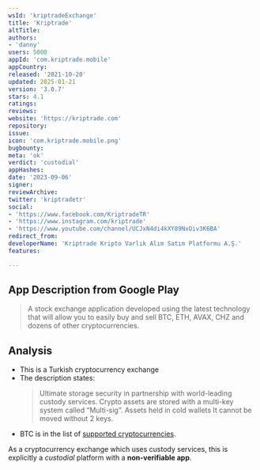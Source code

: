 ```yaml
---
wsId: 'kriptradeExchange'
title: 'Kriptrade'
altTitle: 
authors:
- 'danny'
users: 5000
appId: 'com.kriptrade.mobile'
appCountry: 
released: '2021-10-20'
updated: 2025-01-21
version: '3.0.7'
stars: 4.1
ratings: 
reviews: 
website: 'https://kriptrade.com'
repository: 
issue: 
icon: 'com.kriptrade.mobile.png'
bugbounty: 
meta: 'ok'
verdict: 'custodial'
appHashes: 
date: '2023-09-06'
signer: 
reviewArchive: 
twitter: 'kriptradetr'
social:
- 'https://www.facebook.com/KriptradeTR'
- 'https://www.instagram.com/kriptrade'
- 'https://www.youtube.com/channel/UCJxN4di4kXY89NxOiv3K6BA'
redirect_from: 
developerName: 'Kriptrade Kripto Varlık Alım Satım Platformu A.Ş.'
features: 

---
```


## App Description from Google Play

> A stock exchange application developed using the latest technology that will allow you to easily buy and sell BTC, ETH, AVAX, CHZ and dozens of other cryptocurrencies.

## Analysis 

- This is a Turkish cryptocurrency exchange
- The description states:
  > Ultimate storage security in partnership with world-leading custody services. Crypto assets are stored with a multi-key system called “Multi-sig”. Assets held in cold wallets
  > It cannot be moved without 2 keys.
- BTC is in the list of [supported cryptocurrencies](https://pro.kriptrade.com/currencies).  

As a cryptocurrency exchange which uses custody services, this is explicitly a *custodial* platform with a **non-verifiable app**.


